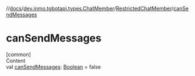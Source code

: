 //[docs](../../../index.md)/[dev.inmo.tgbotapi.types.ChatMember](../index.md)/[RestrictedChatMember](index.md)/[canSendMessages](can-send-messages.md)



# canSendMessages  
[common]  
Content  
val [canSendMessages](can-send-messages.md): [Boolean](https://kotlinlang.org/api/latest/jvm/stdlib/kotlin/-boolean/index.html) = false  



